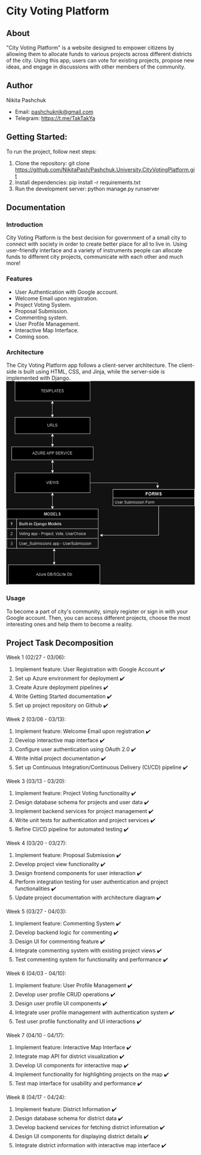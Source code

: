 # City Voting Platform

## About
"City Voting Platform" is a website designed to empower citizens by allowing them to allocate funds to various projects across different districts of the city. Using this app, users can vote for existing projects, propose new ideas, and engage in discussions with other members of the community.

## Author
Nikita Pashchuk
- Email: pashchuknik@gmail.com
- Telegram: https://t.me/TakTakYa

## Getting Started:
To run the project, follow next steps:

1. Clone the repository: git clone https://github.com/NikitaPash/Pashchuk.University.CityVotingPlatform.git
2. Install dependencies: pip install -r requirements.txt
3. Run the development server: python manage.py runserver


## Documentation
### Introduction
City Voting Platform is the best decision for government of a small city to connect with society in order to create better place for all to live in. Using user-friendly interface and a variety of instruments people can allocate funds to different city projects, communicate with each other and much more!

### Features
- User Authentication with Google account.
- Welcome Email upon registration.
- Project Voting System.
- Proposal Submission.
- Commenting system.
- User Profile Management.
- Interactive Map Interface.
- Coming soon.

### Architecture
The City Voting Platform app follows a client-server architecture. The client-side is built using HTML, CSS, and Jinja, while the server-side is implemented with Django.
![Architecture_diagram.png](Architecture_diagram.png "Architecture diagram") 

### Usage
To become a part of city's community, simply register or sign in with your Google account. Then, you can access different projects, choose the most interesting ones and help them to become a reality.

## Project Task Decomposition
Week 1 (02/27 - 03/06):
1. Implement feature: User Registration with Google Account ✔️
2. Set up Azure environment for deployment ✔️
3. Create Azure deployment pipelines ✔️
4. Write Getting Started documentation ✔️
5. Set up project repository on Github ✔️

Week 2 (03/06 - 03/13):
1. Implement feature: Welcome Email upon registration ✔️
2. Develop interactive map interface ✔️
3. Configure user authentication using OAuth 2.0 ✔️
4. Write initial project documentation ✔️
5. Set up Continuous Integration/Continuous Delivery (CI/CD) pipeline ✔️

Week 3 (03/13 - 03/20):
1. Implement feature: Project Voting functionality ✔️
2. Design database schema for projects and user data ✔️
3. Implement backend services for project management ✔️
4. Write unit tests for authentication and project services ✔️
5. Refine CI/CD pipeline for automated testing ✔️

Week 4 (03/20 - 03/27):
1. Implement feature: Proposal Submission ✔️
2. Develop project view functionality ✔️
3. Design frontend components for user interaction ✔️
4. Perform integration testing for user authentication and project functionalities ✔️
5. Update project documentation with architecture diagram ✔️

Week 5 (03/27 - 04/03):
1. Implement feature: Commenting System ✔️
2. Develop backend logic for commenting ✔️
3. Design UI for commenting feature ✔️
4. Integrate commenting system with existing project views ✔️
5. Test commenting system for functionality and performance ✔️

Week 6 (04/03 - 04/10):
1. Implement feature: User Profile Management ✔️
2. Develop user profile CRUD operations ✔️
3. Design user profile UI components ✔️
4. Integrate user profile management with authentication system ✔️
5. Test user profile functionality and UI interactions ✔️

Week 7 (04/10 - 04/17):
1. Implement feature: Interactive Map Interface ✔️
2. Integrate map API for district visualization ✔️
3. Develop UI components for interactive map ✔️
4. Implement functionality for highlighting projects on the map ✔️
5. Test map interface for usability and performance ✔️

Week 8 (04/17 - 04/24):
1. Implement feature: District Information ✔️
2. Design database schema for district data ✔️
3. Develop backend services for fetching district information ✔️
4. Design UI components for displaying district details ✔️
5. Integrate district information with interactive map interface ✔️